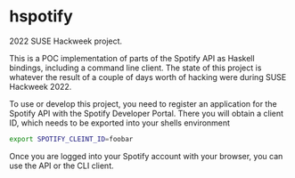 # hspotify

2022 SUSE Hackweek project.

This is a POC implementation of parts of the Spotify API as Haskell bindings,
including a command line client.
The state of this project is whatever the result of a couple of days worth of
hacking were during SUSE Hackweek 2022.

To use or develop this project, you need to register an application for the
Spotify API with the Spotify Developer Portal. There you will obtain a client
ID, which needs to be exported into your shells environment

```bash
export SPOTIFY_CLEINT_ID=foobar
```

Once you are logged into your Spotify account with your browser, you can use the
API or the CLI client.
